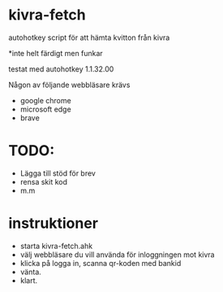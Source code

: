 # kivra-fetch
autohotkey script för att hämta kvitton från kivra

*inte helt färdigt men funkar

testat med autohotkey 1.1.32.00 


Någon av följande webbläsare krävs
* google chrome
* microsoft edge
* brave
# TODO:
* Lägga till stöd för brev
* rensa skit kod
* m.m
# instruktioner
* starta kivra-fetch.ahk 
* välj webbläsare du vill använda för inloggningen mot kivra
* klicka på logga in, scanna qr-koden med bankid
* vänta.
* klart.
